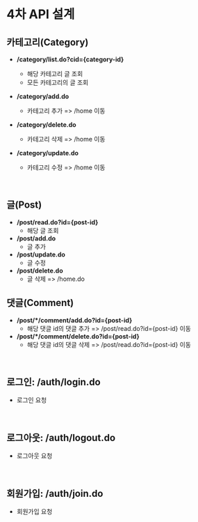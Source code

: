 # 4차 API 설계

## 카테고리(Category)

* **/category/list.do?cid={category-id}**
  * 해당 카테고리 글 조회
  * 모든 카테고리의 글 조회

* **/category/add.do**
  * 카테고리 추가 => /home 이동
* **/category/delete.do**
  * 카테고리 삭제 => /home 이동
* **/category/update.do**
  * 카테고리 수정 => /home 이동

<br>

## 글(Post)

* **/post/read.do?id={post-id}**
  * 해당 글 조회
* **/post/add.do**
  * 글 추가
* **/post/update.do**
  * 글 수정
* **/post/delete.do**
  * 글 삭제 => /home.do

## 댓글(Comment)

* **/post/*/comment/add.do?id={post-id}**
  * 해당 댓글 id의 댓글 추가 => /post/read.do?id={post-id} 이동
* **/post/*/comment/delete.do?id={post-id}**
  * 해당 댓글 id의 댓글 삭제 => /post/read.do?id={post-id} 이동

<br>

## 로그인: /auth/login.do

* 로그인 요청

<br>

## 로그아웃: /auth/logout.do

* 로그아웃 요청

<br>

## 회원가입: /auth/join.do

* 회원가입 요청